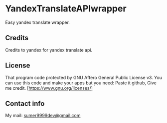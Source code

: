 # YandexTranslateAPIwrapper
Easy yandex translate wrapper.
## Credits
Credits to yandex for yandex translate api.
## License 
That program code protected by GNU Affero General Public License v3.
You can use this code and make your apps but you need:
Paste it github,
Give me credit.
[https://www.gnu.org/licenses/]
## Contact info
My mail: sumer9999dev@gmail.com

